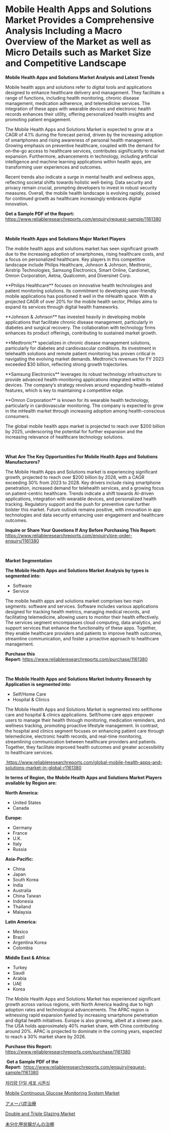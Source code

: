 <p><h1>Mobile Health Apps and Solutions Market Provides a Comprehensive Analysis Including a Macro Overview of the Market as well as Micro Details such as Market Size and Competitive Landscape</h1></p><p><strong>Mobile Health Apps and Solutions Market Analysis and Latest Trends</strong></p>
<p><p>Mobile health apps and solutions refer to digital tools and applications designed to enhance healthcare delivery and management. They facilitate a range of functions, including health monitoring, chronic disease management, medication adherence, and telemedicine services. The integration of these apps with wearable devices and electronic health records enhances their utility, offering personalized health insights and promoting patient engagement.</p><p>The Mobile Health Apps and Solutions Market is expected to grow at a CAGR of 4.1% during the forecast period, driven by the increasing adoption of smartphones and rising awareness of personal health management. Growing emphasis on preventive healthcare, coupled with the demand for on-the-go access to healthcare services, contributes significantly to market expansion. Furthermore, advancements in technology, including artificial intelligence and machine learning applications within health apps, are transforming user experiences and outcomes.</p><p>Recent trends also indicate a surge in mental health and wellness apps, reflecting societal shifts towards holistic well-being. Data security and privacy remain crucial, prompting developers to invest in robust security measures. Overall, the mobile health landscape is evolving rapidly, poised for continued growth as healthcare increasingly embraces digital innovation.</p></p>
<p><strong>Get a Sample PDF of the Report:&nbsp;</strong> <a href="https://www.reliableresearchreports.com/enquiry/request-sample/1161380">https://www.reliableresearchreports.com/enquiry/request-sample/1161380</a></p>
<p>&nbsp;</p>
<p><strong>Mobile Health Apps and Solutions Major Market Players</strong></p>
<p><p>The mobile health apps and solutions market has seen significant growth due to the increasing adoption of smartphones, rising healthcare costs, and a focus on personalized healthcare. Key players in this competitive landscape include Philips Healthcare, Johnson & Johnson, Medtronic, Airstrip Technologies, Samsung Electronics, Smart Online, Cardionet, Omron Corporation, Aetna, Qualcomm, and Diversinet Corp.</p><p>**Philips Healthcare** focuses on innovative health technologies and patient monitoring solutions. Its commitment to developing user-friendly mobile applications has positioned it well in the mHealth space. With a projected CAGR of over 20% for the mobile health sector, Philips aims to expand its services through digital health frameworks.</p><p>**Johnson & Johnson** has invested heavily in developing mobile applications that facilitate chronic disease management, particularly in diabetes and surgical recovery. The collaboration with technology firms enhances its product offerings, contributing to sustained market growth.</p><p>**Medtronic** specializes in chronic disease management solutions, particularly for diabetes and cardiovascular conditions. Its investment in telehealth solutions and remote patient monitoring has proven critical in navigating the evolving market demands. Medtronic’s revenues for FY 2023 exceeded $30 billion, reflecting strong growth trajectories.</p><p>**Samsung Electronics** leverages its robust technology infrastructure to provide advanced health-monitoring applications integrated within its devices. The company’s strategy revolves around expanding health-related features, which is key to maintaining a competitive edge.</p><p>**Omron Corporation** is known for its wearable health technology, particularly in cardiovascular monitoring. The company is expected to grow in the mHealth market through increasing adoption among health-conscious consumers.</p><p>The global mobile health apps market is projected to reach over $200 billion by 2025, underscoring the potential for further expansion and the increasing relevance of healthcare technology solutions.</p></p>
<p>&nbsp;</p>
<p><strong>What Are The Key Opportunities For Mobile Health Apps and Solutions Manufacturers?</strong></p>
<p><p>The Mobile Health Apps and Solutions market is experiencing significant growth, projected to reach over $200 billion by 2028, with a CAGR exceeding 30% from 2023 to 2028. Key drivers include rising smartphone penetration, increased demand for telehealth services, and a growing focus on patient-centric healthcare. Trends indicate a shift towards AI-driven applications, integration with wearable devices, and personalized health tracking. Regulatory support and the push for preventive care further bolster this market. Future outlook remains positive, with innovation in app technologies and data security enhancing user engagement and healthcare outcomes.</p></p>
<p><strong>Inquire or Share Your Questions If Any Before Purchasing This Report:</strong> <a href="https://www.reliableresearchreports.com/enquiry/pre-order-enquiry/1161380">https://www.reliableresearchreports.com/enquiry/pre-order-enquiry/1161380</a></p>
<p>&nbsp;</p>
<p><strong>Market Segmentation</strong></p>
<p><strong>The Mobile Health Apps and Solutions Market Analysis by types is segmented into:</strong></p>
<p><ul><li>Software</li><li>Service</li></ul></p>
<p><p>The mobile health apps and solutions market comprises two main segments: software and services. Software includes various applications designed for tracking health metrics, managing medical records, and facilitating telemedicine, allowing users to monitor their health effectively. The services segment encompasses cloud computing, data analytics, and support services that enhance the functionality of these apps. Together, they enable healthcare providers and patients to improve health outcomes, streamline communication, and foster a proactive approach to healthcare management.</p></p>
<p><strong>Purchase this Report:&nbsp;</strong><a href="https://www.reliableresearchreports.com/purchase/1161380">https://www.reliableresearchreports.com/purchase/1161380</a></p>
<p>&nbsp;</p>
<p><strong>The Mobile Health Apps and Solutions Market Industry Research by Application is segmented into:</strong></p>
<p><ul><li>Self/Home Care</li><li>Hospital & Clinics</li></ul></p>
<p><p>The Mobile Health Apps and Solutions Market is segmented into self/home care and hospital & clinics applications. Self/home care apps empower users to manage their health through monitoring, medication reminders, and wellness tracking, promoting proactive lifestyle management. In contrast, the hospital and clinics segment focuses on enhancing patient care through telemedicine, electronic health records, and real-time monitoring, streamlining communication between healthcare providers and patients. Together, they facilitate improved health outcomes and greater accessibility to healthcare services.</p></p>
<p><a href="https://www.reliableresearchreports.com/global-mobile-health-apps-and-solutions-market-in-global-r1161380">&nbsp;https://www.reliableresearchreports.com/global-mobile-health-apps-and-solutions-market-in-global-r1161380</a></p>
<p><strong>In terms of Region, the Mobile Health Apps and Solutions Market Players available by Region are:</strong></p>
<p>
    <p> <strong> North America: </strong>
        <ul>
            <li>United States</li>
            <li>Canada</li>
        </ul>
        </p> 
    <p> <strong> Europe: </strong>
        <ul>
            <li>Germany</li>
            <li>France</li>
            <li>U.K.</li>
            <li>Italy</li>
            <li>Russia</li>
        </ul>
        </p> 
    <p> <strong> Asia-Pacific: </strong>
        <ul>
            <li>China</li>
            <li>Japan</li>
            <li>South Korea</li>
            <li>India</li>
            <li>Australia</li>
            <li>China Taiwan</li>
            <li>Indonesia</li>
            <li>Thailand</li>
            <li>Malaysia</li>
        </ul>
        </p> 
    <p> <strong> Latin America: </strong>
        <ul>
            <li>Mexico</li>
            <li>Brazil</li>
            <li>Argentina Korea</li>
            <li>Colombia</li>
        </ul>
        </p> 
    <p> <strong> Middle East & Africa: </strong>
        <ul>
            <li>Turkey</li>
            <li>Saudi</li>
            <li>Arabia</li>
            <li>UAE</li>
            <li>Korea</li>
        </ul>
    </p>
    </p>
<p><p>The Mobile Health Apps and Solutions Market has experienced significant growth across various regions, with North America leading due to high adoption rates and technological advancements. The APAC region is witnessing rapid expansion fueled by increasing smartphone penetration and digital health initiatives. Europe is also growing, albeit at a slower pace. The USA holds approximately 40% market share, with China contributing around 20%. APAC is projected to dominate in the coming years, expected to reach a 30% market share by 2026.</p></p>
<p><strong>Purchase this Report: </strong><a href="https://www.reliableresearchreports.com/purchase/1161380">https://www.reliableresearchreports.com/purchase/1161380</a></p>
<p>&nbsp;<strong>Get a Sample PDF of the Report:&nbsp;&nbsp;</strong><a href="https://www.reliableresearchreports.com/enquiry/request-sample/1161380">https://www.reliableresearchreports.com/enquiry/request-sample/1161380</a></p>
<p><strong></strong></p>
<p><p><a href="https://medium.com/@michealmendoza54/%EC%84%B8%EA%B3%84-throughput-single-cell-sequencing-market-%EC%9D%80-2024%EC%97%90%EC%84%9C-2031%EB%A1%9C-%EC%97%B0%ED%8F%89%EA%B7%A0-%EC%A6%9D%EA%B0%80%EC%9C%A8%EC%9D%84-%EB%B3%B4%EC%9D%BC-%EA%B2%83%EC%9C%BC%EB%A1%9C-%EC%98%88%EC%83%81%EB%90%A9%EB%8B%88%EB%8B%A4-56227c84ab04">처리량 단일 세포 시퀀싱</a></p><p><a href="https://github.com/BellAuer/Market-Research-Report-List-1/blob/main/mobile-continuous-glucose-monitoring-system-market.md">Mobile Continuous Glucose Monitoring System Market</a></p><p><a href="https://medium.com/@jasenlueilwitz/%E5%9C%B0%E5%9F%9F%E3%81%A8%E3%82%B0%E3%83%AD%E3%83%BC%E3%83%90%E3%83%AB%E3%81%AA%E3%83%88%E3%83%AC%E3%83%B3%E3%83%89%E3%81%8C-%E3%82%A2%E3%83%A1%E3%83%BC%E3%83%90%E7%97%87%E6%B2%BB%E7%99%82%E5%B8%82%E5%A0%B4-2024%E5%B9%B4-2031%E5%B9%B4-%E3%81%AB%E3%81%A9%E3%81%AE%E3%82%88%E3%81%86%E3%81%AB%E5%BD%B1%E9%9F%BF%E3%82%92%E4%B8%8E%E3%81%88%E3%81%A6%E3%81%84%E3%82%8B%E3%81%8B-a7dc3e8bf944">アメーバ症治療</a></p><p><a href="https://issuu.com/reportprime-2/docs/double-and-triple-glazing-market-si_96642484bf6342">Double and Triple Glazing Market</a></p><p><a href="https://medium.com/@jasenlueilwitz/anaplastic-thyroid-cancer-treatment-market-%E3%81%AF-%E3%82%B3%E3%82%B9%E3%83%88%E7%AE%A1%E7%90%86%E3%81%A8%E5%8A%B9%E7%8E%87%E5%90%91%E4%B8%8A%E3%82%92%E5%84%AA%E5%85%88%E3%81%97%E3%81%BE%E3%81%99-%E3%81%95%E3%82%89%E3%81%AB-%E5%A0%B1%E5%91%8A%E6%9B%B8%E3%81%AF%E5%B8%82%E5%A0%B4%E3%81%AE%E9%9C%80%E8%A6%81%E9%9D%A2%E3%81%A8%E4%BE%9B%E7%B5%A6%E9%9D%A2%E3%81%AE%E4%B8%A1%E6%96%B9%E3%82%92%E3%82%AB%E3%83%90%E3%83%BC%E3%81%97%E3%81%A6%E3%81%84%E3%81%BE%E3%81%99-3587e75d26c5">未分化甲状腺がんの治療</a></p></p>